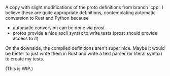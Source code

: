 A copy with slight modifications of the proto definitions from branch 'cpp'.
I believe these are quite appropriate definitions, contemplating automatic
conversion to Rust and Python because

- automatic conversion can be done via prost
- protos provide a nice ascii syntax to write tests (prost should provide access
  to it)

On the downside, the compiled definitions aren't super nice. Maybe it would be
better to just write them in Rust and write a text parser (or literal syntax) to
create my tests.

(This is WIP.)
